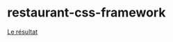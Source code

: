 # restaurant-css-framework

[Le résultat](https://rohmerpauline.github.io/restaurant-css-framework/)